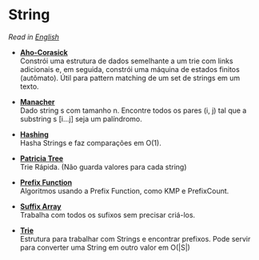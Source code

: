 # String
*Read in [English](README.en.md)*


- **[Aho-Corasick](Aho-Corasick)**  
Constrói uma estrutura de dados semelhante a um trie com links adicionais e, em seguida, constrói uma máquina de estados finitos (autômato). Útil para pattern matching de um set de strings em um texto.

- **[Manacher](Manacher)**  
Dado string s com tamanho n. Encontre todos os pares (i, j) tal que a substring s [i...j] seja um palíndromo.

- **[Hashing](Hashing)**  
Hasha Strings e faz comparações em O(1).

- **[Patricia Tree](Patricia%20Tree)**  
Trie Rápida. (Não guarda valores para cada string)

- **[Prefix Function](Prefix%20Function)**  
Algoritmos usando a Prefix Function, como KMP e PrefixCount.

- **[Suffix Array](Suffix%20Array)**  
Trabalha com todos os sufixos sem precisar criá-los.

- **[Trie](Trie)**  
Estrutura para trabalhar com Strings e encontrar prefixos. Pode servir para converter uma String em outro valor em O(|S|)
